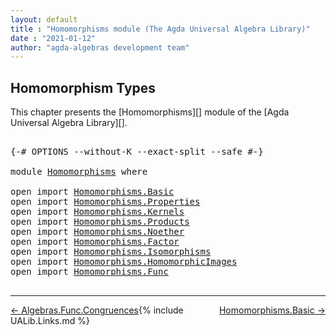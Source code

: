 ```yaml
---
layout: default
title : "Homomorphisms module (The Agda Universal Algebra Library)"
date : "2021-01-12"
author: "agda-algebras development team"
---
```


## <a id="homomorphism-types">Homomorphism Types</a>

This chapter presents the [Homomorphisms][] module of the [Agda Universal Algebra Library][].

<pre class="Agda">

<a id="318" class="Symbol">{-#</a> <a id="322" class="Keyword">OPTIONS</a> <a id="330" class="Pragma">--without-K</a> <a id="342" class="Pragma">--exact-split</a> <a id="356" class="Pragma">--safe</a> <a id="363" class="Symbol">#-}</a>

<a id="368" class="Keyword">module</a> <a id="375" href="Homomorphisms.html" class="Module">Homomorphisms</a> <a id="389" class="Keyword">where</a>

<a id="396" class="Keyword">open</a> <a id="401" class="Keyword">import</a> <a id="408" href="Homomorphisms.Basic.html" class="Module">Homomorphisms.Basic</a>
<a id="428" class="Keyword">open</a> <a id="433" class="Keyword">import</a> <a id="440" href="Homomorphisms.Properties.html" class="Module">Homomorphisms.Properties</a>
<a id="465" class="Keyword">open</a> <a id="470" class="Keyword">import</a> <a id="477" href="Homomorphisms.Kernels.html" class="Module">Homomorphisms.Kernels</a>
<a id="499" class="Keyword">open</a> <a id="504" class="Keyword">import</a> <a id="511" href="Homomorphisms.Products.html" class="Module">Homomorphisms.Products</a>
<a id="534" class="Keyword">open</a> <a id="539" class="Keyword">import</a> <a id="546" href="Homomorphisms.Noether.html" class="Module">Homomorphisms.Noether</a>
<a id="568" class="Keyword">open</a> <a id="573" class="Keyword">import</a> <a id="580" href="Homomorphisms.Factor.html" class="Module">Homomorphisms.Factor</a>
<a id="601" class="Keyword">open</a> <a id="606" class="Keyword">import</a> <a id="613" href="Homomorphisms.Isomorphisms.html" class="Module">Homomorphisms.Isomorphisms</a>
<a id="640" class="Keyword">open</a> <a id="645" class="Keyword">import</a> <a id="652" href="Homomorphisms.HomomorphicImages.html" class="Module">Homomorphisms.HomomorphicImages</a>
<a id="684" class="Keyword">open</a> <a id="689" class="Keyword">import</a> <a id="696" href="Homomorphisms.Func.html" class="Module">Homomorphisms.Func</a>

</pre>

--------------------------------------

<span style="float:left;">[← Algebras.Func.Congruences](Algebras.Func.Congruences.html)</span>
<span style="float:right;">[Homomorphisms.Basic →](Homomorphisms.Basic.html)</span>

{% include UALib.Links.md %}
